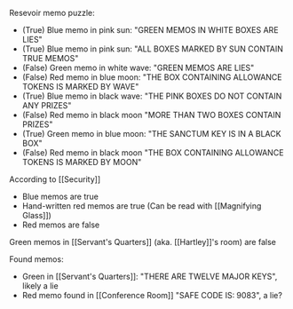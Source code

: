 Resevoir memo puzzle:
- (True) Blue memo in pink sun: "GREEN MEMOS IN WHITE BOXES ARE LIES"
- (True) Blue memo in pink sun: "ALL BOXES MARKED BY SUN CONTAIN TRUE MEMOS"
- (False) Green memo in white wave: "GREEN MEMOS ARE LIES"
- (False) Red memo in blue moon: "THE BOX CONTAINING ALLOWANCE TOKENS IS MARKED BY WAVE"
- (True) Blue memo in black wave: "THE PINK BOXES DO NOT CONTAIN ANY PRIZES"
- (False) Red memo in black moon "MORE THAN TWO BOXES CONTAIN PRIZES"
- (True) Green memo in blue moon: "THE SANCTUM KEY IS IN A BLACK BOX"
- (False) Red memo in black moon "THE BOX CONTAINING ALLOWANCE TOKENS IS MARKED BY MOON"

According to [[Security]]
- Blue memos are true
- Hand-written red memos are true (Can be read with [[Magnifying Glass]])
- Red memos are false

Green memos in [[Servant's Quarters]] (aka. [[Hartley]]'s room) are false

Found memos:
- Green in [[Servant's Quarters]]: "THERE ARE TWELVE MAJOR KEYS", likely a lie
- Red memo found in [[Conference Room]] "SAFE CODE IS: 9083", a lie?